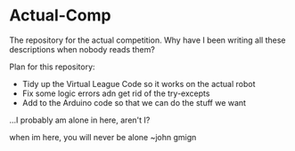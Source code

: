 # Actual-Comp
The repository for the actual competition. Why have I been writing all these descriptions when nobody reads them?


Plan for this repository:
- Tidy up the Virtual League Code so it works on the actual robot
- Fix some logic errors adn get rid of the try-excepts
- Add to the Arduino code so that we can do the stuff we want


...I probably am alone in here, aren't I?

when im here, you will never be alone
~john gmign

